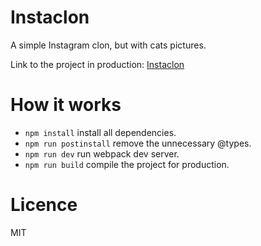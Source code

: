 # Instaclon
A simple Instagram clon, but with cats pictures.

Link to the project in production: [Instaclon](https://instaclon-96907.web.app)

# How it works
  * `npm install` install all dependencies.
  * `npm run postinstall` remove the unnecessary @types.
  * `npm run dev` run webpack dev server.
  * `npm run build` compile the project for production.
  
# Licence
MIT
